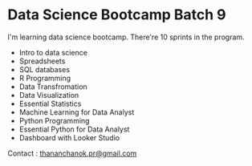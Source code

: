 # Data Science Bootcamp Batch 9

I'm learning data science bootcamp. There're 10 sprints in the program.

- Intro to data science
- Spreadsheets
- SQL databases
- R Programming
- Data Transfromation
- Data Visualization
- Essential Statistics
- Machine Learning for Data Analyst
- Python Programming
- Essential Python for Data Analyst
- Dashboard with Looker Studio

Contact : thananchanok.pr@gmail.com
